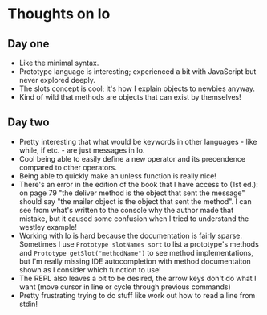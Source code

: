# Thoughts on Io

## Day one

- Like the minimal syntax.
- Prototype language is interesting; experienced a bit with JavaScript but never explored deeply.
- The slots concept is cool; it's how I explain objects to newbies anyway.
- Kind of wild that methods are objects that can exist by themselves!

## Day two

- Pretty interesting that what would be keywords in other languages - like while, if etc. - are just messages in Io.
- Cool being able to easily define a new operator and its precendence compared to other operators.
- Being able to quickly make an unless function is really nice!
- There's an error in the edition of the book that I have access to (1st ed.): on page 79 "the deliver method is the object that sent the message" should say "the mailer object is the object that sent the method". I can see from what's written to the console why the author made that mistake, but it caused some confusion when I tried to understand the westley example!
- Working with Io is hard because the documentation is fairly sparse. Sometimes I use `Prototype slotNames sort` to list a prototype's methods and `Prototype getSlot("methodName")` to see method implementations, but I'm really missing IDE autocompletion with method documentaiton shown as I consider which function to use!
- The REPL also leaves a bit to be desired, the arrow keys don't do what I want (move cursor in line or cycle through previous commands)
- Pretty frustrating trying to do stuff like work out how to read a line from stdin!

